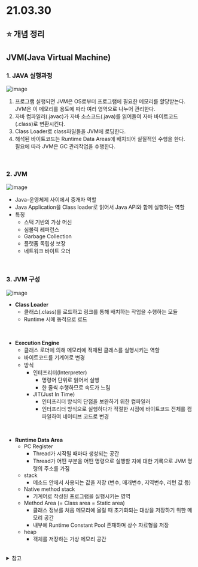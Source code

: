 # 21.03.30

## ⭐ 개념 정리

## JVM(Java Virtual Machine)  

### 1. JAVA 실행과정  
![image](https://user-images.githubusercontent.com/36289638/112978161-f57fa200-9191-11eb-94b0-5df16a655957.png)

1. 프로그램 실행되면 JVM은 OS로부터 프로그램에 필요한 메모리를 할당받는다.   
    JVM은 이 메모리를 용도에 따라 여러 영역으로 나누어 관리한다.
2. 자바 컴파일러(.javac)가 자바 소스코드(.java)를 읽어들여 자바 바이트코드(.class)로 변환시킨다.
3. Class Loader로 class파일들을 JVM에 로딩한다.
4. 해석된 바이트코드는 Runtime Data Areas에 배치되어 실질적인 수행을 한다.  
    필요에 따라 JVM은 GC 관리작업을 수행한다.

<br>

### 2. JVM
![image](https://user-images.githubusercontent.com/36289638/112975366-805e9d80-918e-11eb-9b9c-9532573560ee.png)  
* Java-운영체제 사이에서 중개자 역할
* Java Application을 Class loader로 읽어서 Java API와 함께 실행하는 역할
* 특징 
    * 스택 기반의 가상 머신
    * 심볼릭 레퍼런스 
    * Garbage Collection
    * 플랫폼 독립성 보장
    * 네트워크 바이트 오더

<br>

### 3. JVM 구성  
![image](https://user-images.githubusercontent.com/36289638/112978318-24961380-9192-11eb-8754-c918726890c3.png)

* **Class Loader**
    * 클래스(.class)를 로드하고 링크를 통해 배치하는 작업을 수행하는 모듈
    * Runtime 시에 동적으로 로드

<br>

* **Execution Engine**
    * 클래스 로더에 의해 메모리에 적재된 클래스를 실행시키는 역할
    * 바이트코드를 기계어로 변경
    * 방식 
        * 인터프리터(Interpreter)
            * 명령어 단위로 읽어서 실행
            * 한 줄씩 수행하므로 속도가 느림
        * JIT(Just In Time)
            * 인터프리터 방식의 단점을 보완하기 위한 컴파일러
            * 인터프리터 방식으로 실행하다가 적절한 시점에 바이트코드 전체를 컴파일하여 네이티브 코드로 변경

<br>

* **Runtime Data Area**
    * PC Register
        * Thread가 시작될 때마다 생성되는 공간
        * Thread가 어떤 부분을 어떤 명령으로 실행할 지에 대한 기록으로 JVM 명령의 주소를 가짐
    * stack
        * 메소드 안에서 사용되는 값을 저장 (변수, 매개변수, 지역변수, 리턴 값 등)
    * Native method stack
        * 기계어로 작성된 프로그램을 실행시키는 영역
    * Method Area (= Class area = Static area)
        * 클래스 정보를 처음 메모리에 올릴 때 초기화되는 대상을 저장하기 위한 메모리 공간
        * 내부에 Runtime Constant Pool 존재하며 상수 자료형을 저장
    * heap
        * 객체를 저장하는 가상 메모리 공간

<br>

<details markdown="1">
    <summary>참고</summary>
    <ul>
    <li>https://catsbi.oopy.io/df0df290-9188-45c1-b056-b8fe032d88ca</li>
    <li>https://asfirstalways.tistory.com/15</li>
    </ul>
</details>